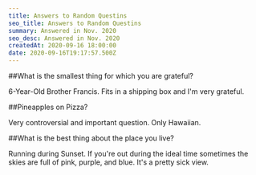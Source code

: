```yaml
---
title: Answers to Random Questins 
seo_title: Answers to Random Questins
summary: Answered in Nov. 2020
seo_desc: Answered in Nov. 2020
createdAt: 2020-09-16 18:00:00
date: 2020-09-16T19:17:57.500Z
---
```


##What is the smallest thing for which you are grateful?

  6-Year-Old Brother Francis. Fits in a shipping box and I'm very grateful.


##Pineapples on Pizza?

  Very controversial and important question. Only Hawaiian.


##What is the best thing about the place you live?

  Running during Sunset. If you're out during the ideal time sometimes the skies are full of pink, purple, and blue. It's a pretty sick view.



